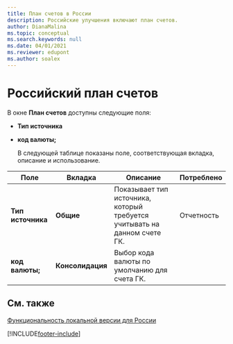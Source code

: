 ```yaml
---
title: План счетов в России
description: Российские улучшения включают план счетов.
author: DianaMalina
ms.topic: conceptual
ms.search.keywords: null
ms.date: 04/01/2021
ms.reviewer: edupont
ms.author: soalex
---
```


# <a name="russian-chart-of-accounts"></a><a name="russian-chart-of-accounts"></a>Российский план счетов

В окне **План счетов** доступны следующие поля: 

- **Тип источника**

- **код валюты;**

  В следующей таблице показаны поле, соответствующая вкладка, описание и использование.

| Поле             | Вкладка               | Описание            | Потреблено    |
| ----------------- | ----------------- | ---------------------- |--------- |
| **Тип источника**   | **Общие**       | Показывает тип источника, который требуется учитывать на данном счете ГК. | Отчетность |
| **код валюты;** | **Консолидация** | Выбор кода валюты по умолчанию для счета ГК. |           |

## <a name="see-also"></a><a name="see-also"></a>См. также

[Функциональность локальной версии для России](russia-local-functionality.md)  


[!INCLUDE[footer-include](../../includes/footer-banner.md)]
